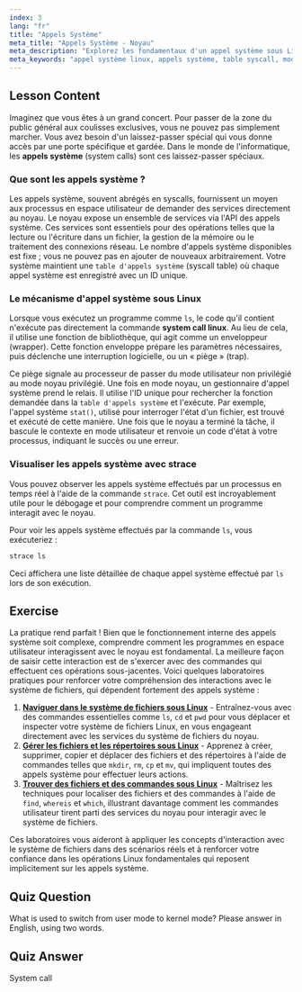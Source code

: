```yaml
---
index: 3
lang: "fr"
title: "Appels Système"
meta_title: "Appels Système - Noyau"
meta_description: "Explorez les fondamentaux d'un appel système sous Linux. Apprenez comment les processus en espace utilisateur utilisent les appels système (syscalls) pour demander des services au noyau, changer de mode, et comment fonctionne la table d'appels système. Utilisez `strace` pour voir les appels système en action."
meta_keywords: "appel système linux, appels système, table syscall, mode noyau, mode utilisateur, strace, noyau linux, API syscall"
---
```


## Lesson Content

Imaginez que vous êtes à un grand concert. Pour passer de la zone du public général aux coulisses exclusives, vous ne pouvez pas simplement marcher. Vous avez besoin d'un laissez-passer spécial qui vous donne accès par une porte spécifique et gardée. Dans le monde de l'informatique, les **appels système** (system calls) sont ces laissez-passer spéciaux.

### Que sont les appels système ?

Les appels système, souvent abrégés en syscalls, fournissent un moyen aux processus en espace utilisateur de demander des services directement au noyau. Le noyau expose un ensemble de services via l'API des appels système. Ces services sont essentiels pour des opérations telles que la lecture ou l'écriture dans un fichier, la gestion de la mémoire ou le traitement des connexions réseau. Le nombre d'appels système disponibles est fixe ; vous ne pouvez pas en ajouter de nouveaux arbitrairement. Votre système maintient une `table d'appels système` (syscall table) où chaque appel système est enregistré avec un ID unique.

### Le mécanisme d'appel système sous Linux

Lorsque vous exécutez un programme comme `ls`, le code qu'il contient n'exécute pas directement la commande **system call linux**. Au lieu de cela, il utilise une fonction de bibliothèque, qui agit comme un enveloppeur (wrapper). Cette fonction enveloppe prépare les paramètres nécessaires, puis déclenche une interruption logicielle, ou un « piège » (trap).

Ce piège signale au processeur de passer du mode utilisateur non privilégié au mode noyau privilégié. Une fois en mode noyau, un gestionnaire d'appel système prend le relais. Il utilise l'ID unique pour rechercher la fonction demandée dans la `table d'appels système` et l'exécute. Par exemple, l'appel système `stat()`, utilisé pour interroger l'état d'un fichier, est trouvé et exécuté de cette manière. Une fois que le noyau a terminé la tâche, il bascule le contexte en mode utilisateur et renvoie un code d'état à votre processus, indiquant le succès ou une erreur.

### Visualiser les appels système avec strace

Vous pouvez observer les appels système effectués par un processus en temps réel à l'aide de la commande `strace`. Cet outil est incroyablement utile pour le débogage et pour comprendre comment un programme interagit avec le noyau.

Pour voir les appels système effectués par la commande `ls`, vous exécuteriez :

```bash
strace ls
```

Ceci affichera une liste détaillée de chaque appel système effectué par `ls` lors de son exécution.

## Exercise

La pratique rend parfait ! Bien que le fonctionnement interne des appels système soit complexe, comprendre comment les programmes en espace utilisateur interagissent avec le noyau est fondamental. La meilleure façon de saisir cette interaction est de s'exercer avec des commandes qui effectuent ces opérations sous-jacentes. Voici quelques laboratoires pratiques pour renforcer votre compréhension des interactions avec le système de fichiers, qui dépendent fortement des appels système :

1. **[Naviguer dans le système de fichiers sous Linux](https://labex.io/fr/labs/comptia-navigate-the-filesystem-in-linux-590971)** - Entraînez-vous avec des commandes essentielles comme `ls`, `cd` et `pwd` pour vous déplacer et inspecter votre système de fichiers Linux, en vous engageant directement avec les services du système de fichiers du noyau.
2. **[Gérer les fichiers et les répertoires sous Linux](https://labex.io/fr/labs/comptia-manage-files-and-directories-in-linux-590835)** - Apprenez à créer, supprimer, copier et déplacer des fichiers et des répertoires à l'aide de commandes telles que `mkdir`, `rm`, `cp` et `mv`, qui impliquent toutes des appels système pour effectuer leurs actions.
3. **[Trouver des fichiers et des commandes sous Linux](https://labex.io/fr/labs/comptia-find-files-and-commands-in-linux-590834)** - Maîtrisez les techniques pour localiser des fichiers et des commandes à l'aide de `find`, `whereis` et `which`, illustrant davantage comment les commandes utilisateur tirent parti des services du noyau pour interagir avec le système de fichiers.

Ces laboratoires vous aideront à appliquer les concepts d'interaction avec le système de fichiers dans des scénarios réels et à renforcer votre confiance dans les opérations Linux fondamentales qui reposent implicitement sur les appels système.

## Quiz Question

What is used to switch from user mode to kernel mode? Please answer in English, using two words.

## Quiz Answer

System call
